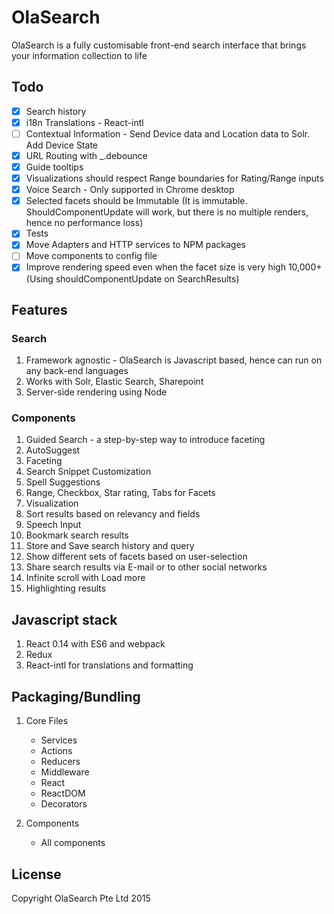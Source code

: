 # OlaSearch
OlaSearch is a fully customisable front-end search interface that brings your information collection to life

## Todo

- [x] Search history
- [x] i18n Translations - React-intl
- [ ] Contextual Information - Send Device data and Location data to Solr. Add Device State
- [x] URL Routing with _.debounce
- [x] Guide tooltips
- [x] Visualizations should respect Range boundaries for Rating/Range inputs
- [x] Voice Search - Only supported in Chrome desktop
- [x] Selected facets should be Immutable (It is immutable. ShouldComponentUpdate will work, but there is no multiple renders, hence no performance loss)
- [x] Tests
- [x] Move Adapters and HTTP services to NPM packages
- [ ] Move components to config file
- [x] Improve rendering speed even when the facet size is very high 10,000+ (Using shouldComponentUpdate on SearchResults)

## Features

### Search

1. Framework agnostic - OlaSearch is Javascript based, hence can run on any back-end languages
2. Works with Solr, Elastic Search, Sharepoint
3. Server-side rendering using Node

### Components

1. Guided Search - a step-by-step way to introduce faceting
2. AutoSuggest
3. Faceting
4. Search Snippet Customization
5. Spell Suggestions
5. Range, Checkbox, Star rating, Tabs for Facets
6. Visualization
7. Sort results based on relevancy and fields
8. Speech Input
9. Bookmark search results
10. Store and Save search history and query
11. Show different sets of facets based on user-selection
12. Share search results via E-mail or to other social networks
13. Infinite scroll with Load more
14. Highlighting results

## Javascript stack

1. React 0.14 with ES6 and webpack
2. Redux
3. React-intl for translations and formatting


## Packaging/Bundling

1. Core Files
	- Services	
	- Actions
	- Reducers
	- Middleware
	- React
	- ReactDOM
	- Decorators

2. Components
	- All components

## License

Copyright OlaSearch Pte Ltd 2015
